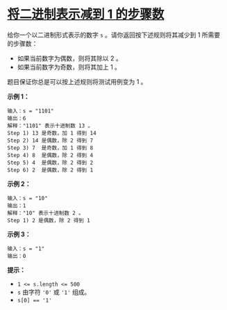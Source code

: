 # [将二进制表示减到 1 的步骤数](https://leetcode-cn.com/problems/number-of-steps-to-reduce-a-number-in-binary-representation-to-one/)

给你一个以二进制形式表示的数字 `s` 。请你返回按下述规则将其减少到 1 所需要的步骤数：

- 如果当前数字为偶数，则将其除以 2 。
- 如果当前数字为奇数，则将其加上 1 。

题目保证你总是可以按上述规则将测试用例变为 1 。

 

**示例 1：**

```
输入：s = "1101"
输出：6
解释："1101" 表示十进制数 13 。
Step 1) 13 是奇数，加 1 得到 14 
Step 2) 14 是偶数，除 2 得到 7
Step 3) 7  是奇数，加 1 得到 8
Step 4) 8  是偶数，除 2 得到 4  
Step 5) 4  是偶数，除 2 得到 2 
Step 6) 2  是偶数，除 2 得到 1  
```

**示例 2：**

```
输入：s = "10"
输出：1
解释："10" 表示十进制数 2 。
Step 1) 2 是偶数，除 2 得到 1 
```

**示例 3：**

```
输入：s = "1"
输出：0
```

 

**提示：**

- `1 <= s.length <= 500`
- `s` 由字符 `'0'` 或 `'1'` 组成。
- `s[0] == '1'`

